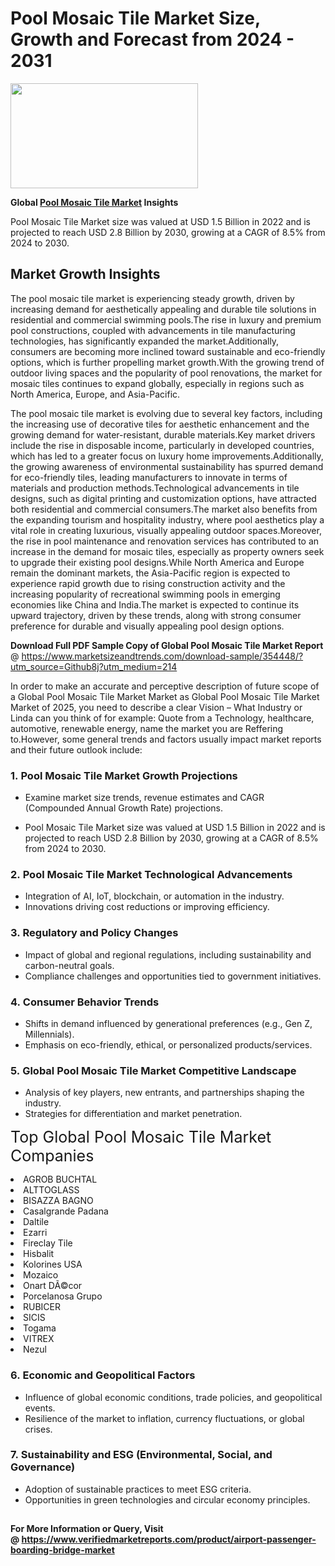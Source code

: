 <H1>Pool Mosaic Tile Market Size, Growth and Forecast from 2024 - 2031</H1><img class="aligncenter size-medium wp-image-584254" src="https://thirdeyenews.in/wp-content/uploads/2024/09/Global-Market-Research-300x168.jpeg" alt="" width="300" height="168" /><p><strong>Global&nbsp;<a href="https://www.marketsizeandtrends.com/download-sample/354448/?utm_source=Github8j?utm_medium=214">Pool Mosaic Tile Market</a> Insights</strong></p><p>Pool Mosaic Tile Market size was valued at USD 1.5 Billion in 2022 and is projected to reach USD 2.8 Billion by 2030, growing at a CAGR of 8.5% from 2024 to 2030.</p><p><h2>Market Growth Insights</h2> <p>The pool mosaic tile market is experiencing steady growth, driven by increasing demand for aesthetically appealing and durable tile solutions in residential and commercial swimming pools.The rise in luxury and premium pool constructions, coupled with advancements in tile manufacturing technologies, has significantly expanded the market.Additionally, consumers are becoming more inclined toward sustainable and eco-friendly options, which is further propelling market growth.With the growing trend of outdoor living spaces and the popularity of pool renovations, the market for mosaic tiles continues to expand globally, especially in regions such as North America, Europe, and Asia-Pacific.</p> <p>The pool mosaic tile market is evolving due to several key factors, including the increasing use of decorative tiles for aesthetic enhancement and the growing demand for water-resistant, durable materials.Key market drivers include the rise in disposable income, particularly in developed countries, which has led to a greater focus on luxury home improvements.Additionally, the growing awareness of environmental sustainability has spurred demand for eco-friendly tiles, leading manufacturers to innovate in terms of materials and production methods.Technological advancements in tile designs, such as digital printing and customization options, have attracted both residential and commercial consumers.The market also benefits from the expanding tourism and hospitality industry, where pool aesthetics play a vital role in creating luxurious, visually appealing outdoor spaces.Moreover, the rise in pool maintenance and renovation services has contributed to an increase in the demand for mosaic tiles, especially as property owners seek to upgrade their existing pool designs.While North America and Europe remain the dominant markets, the Asia-Pacific region is expected to experience rapid growth due to rising construction activity and the increasing popularity of recreational swimming pools in emerging economies like China and India.The market is expected to continue its upward trajectory, driven by these trends, along with strong consumer preference for durable and visually appealing pool design options.</p> <p><span class=""><strong>Download Full PDF Sample Copy of Global Pool Mosaic Tile Market Report</strong> @ <a href="https://www.marketsizeandtrends.com/download-sample/354448/?utm_source=Github8j?utm_medium=214" target="_blank">https://www.marketsizeandtrends.com/download-sample/354448/?utm_source=Github8j?utm_medium=214</a></span></p><p>In order to make an accurate and perceptive description of future scope of a Global&nbsp;Pool Mosaic Tile Market Market as Global&nbsp;Pool Mosaic Tile Market Market of 2025, you need to describe a clear Vision &ndash; What Industry or Linda can you think of for example: Quote from a Technology, healthcare, automotive, renewable energy, name the market you are Reffering to.However, some general trends and factors usually impact market reports and their future outlook include:</p><h3>1.&nbsp;<strong>Pool Mosaic Tile Market Growth Projections</strong></h3><ul><li>Examine market size trends, revenue estimates and CAGR (Compounded Annual Growth Rate) projections.</li><li><p>Pool Mosaic Tile Market size was valued at USD 1.5 Billion in 2022 and is projected to reach USD 2.8 Billion by 2030, growing at a CAGR of 8.5% from 2024 to 2030.</p></li></ul><h3>2.&nbsp;<strong>Pool Mosaic Tile Market Technological Advancements</strong></h3><ul><li>Integration of AI, IoT, blockchain, or automation in the industry.</li><li>Innovations driving cost reductions or improving efficiency.</li></ul><h3>3.&nbsp;<strong>Regulatory and Policy Changes</strong></h3><ul><li>Impact of global and regional regulations, including sustainability and carbon-neutral goals.</li><li>Compliance challenges and opportunities tied to government initiatives.</li></ul><h3>4.&nbsp;<strong>Consumer Behavior Trends</strong></h3><ul><li>Shifts in demand influenced by generational preferences (e.g., Gen Z, Millennials).</li><li>Emphasis on eco-friendly, ethical, or personalized products/services.</li></ul><h3>5.&nbsp;<strong>Global Pool Mosaic Tile Market Competitive Landscape</strong></h3><ul><li>Analysis of key players, new entrants, and partnerships shaping the industry.</li><li>Strategies for differentiation and market penetration.</li></ul><p data-pm-slice="1 1 []"><span style="color: inherit; font-family: inherit; font-size: 25px;">Top Global Pool Mosaic Tile Market Companies</span></p><div class="" data-test-id=""><p><li>AGROB BUCHTAL</li><li> ALTTOGLASS</li><li> BISAZZA BAGNO</li><li> Casalgrande Padana</li><li> Daltile</li><li> Ezarri</li><li> Fireclay Tile</li><li> Hisbalit</li><li> Kolorines USA</li><li> Mozaico</li><li> Onart DÃ©cor</li><li> Porcelanosa Grupo</li><li> RUBICER</li><li> SICIS</li><li> Togama</li><li> VITREX</li><li> Nezul</li></p></div><h3>6.&nbsp;<strong>Economic and Geopolitical Factors</strong></h3><ul><li>Influence of global economic conditions, trade policies, and geopolitical events.</li><li>Resilience of the market to inflation, currency fluctuations, or global crises.</li></ul><h3>7.&nbsp;<strong>Sustainability and ESG (Environmental, Social, and Governance)</strong></h3><ul><li>Adoption of sustainable practices to meet ESG criteria.</li><li>Opportunities in green technologies and circular economy principles.</li></ul><h2><strong style="font-size: 14px;">For More Information or Query, Visit @&nbsp;</strong><a style="background-color: #ffffff; font-size: 14px;" href="https://www.marketsizeandtrends.com/report/pool-mosaic-tile-market/" target="_blank">https://www.verifiedmarketreports.com/product/airport-passenger-boarding-bridge-market</a></h2>